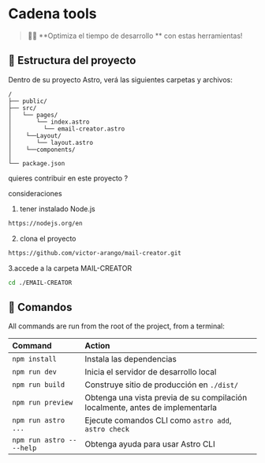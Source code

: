 # Cadena tools


> 🧑‍🚀 **Optimiza el tiempo de desarrollo ** con estas herramientas!

## 🚀 Estructura del proyecto

Dentro de su proyecto Astro, verá las siguientes carpetas y archivos:

```text
/
├── public/
├── src/
│   └── pages/
│       └── index.astro
│         └── email-creator.astro   
│    └──Layout/
│       └── layout.astro 
│    └──components/
│           
└── package.json
```

quieres contribuir en este proyecto ? 

consideraciones 

1. tener instalado Node.js
```sh
https://nodejs.org/en
```

2. clona el proyecto
```sh
https://github.com/victor-arango/mail-creator.git
```

3.accede a la carpeta MAIL-CREATOR

```sh
cd ./EMAIL-CREATOR
```

## 🧞 Comandos

All commands are run from the root of the project, from a terminal:

| Command                   | Action                                                                            |
| :------------------------ | :-------------------------------------------------------------------------------- |
| `npm install`             | Instala las dependencias                                                          |  
| `npm run dev`             | Inicia el servidor de desarrollo local                                            |
| `npm run build`           | Construye sitio de producción en `./dist/`                                        |
| `npm run preview`         | Obtenga una vista previa de su compilación localmente, antes de implementarla     |
| `npm run astro ...`       | Ejecute comandos CLI como `astro add`, `astro check`                                 |
| `npm run astro -- --help` | Obtenga ayuda para usar Astro CLI                                                     |


